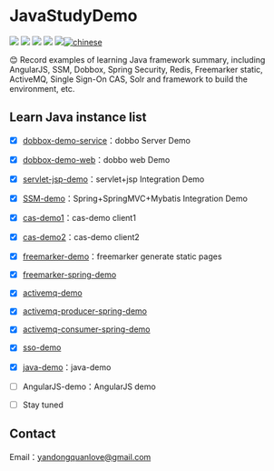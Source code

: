 
# JavaStudyDemo

[![](https://img.shields.io/github/issues/yandongquan/JavaStudyDemo.svg)](https://github.com/yandongquan/JavaStudyDemo/issues)  [![](https://img.shields.io/github/forks/yandongquan/JavaStudyDemo.svg)](https://github.com/yandongquan/JavaStudyDemo/network) [![](https://img.shields.io/github/stars/yandongquan/JavaStudyDemo.svg)](https://github.com/yandongquan/JavaStudyDemo/stargazers) [![](https://travis-ci.org/yandongquan/JavaStudyDemo.svg?branch=master)](https://travis-ci.org/yandongquan/JavaStudyDemo) [![](https://img.shields.io/github/release/yandongquan/JavaStudyDemo.svg)](https://github.com/yandongquan/JavaStudyDemo/releases)[![chinese](https://jaywcjlove.github.io/sb/lang/chinese.svg)](README.md)

:blush: Record examples of learning Java framework summary, including AngularJS, SSM, Dobbox, Spring Security, Redis, Freemarker static, ActiveMQ, Single Sign-On CAS, Solr and framework to build the environment, etc.


##  Learn Java instance list

* [x] [dobbox-demo-service](https://github.com/yandongquan/JavaStudyDemo/tree/master/dobbox-demo-service)：dobbo Server Demo
* [x] [dobbox-demo-web](https://github.com/yandongquan/JavaStudyDemo/tree/master/dobbox-demo-web)：dobbo web Demo
* [x] [servlet-jsp-demo](https://github.com/yandongquan/JavaStudyDemo/tree/master/servlet-jsp-demo)：servlet+jsp Integration Demo
* [x] [SSM-demo](https://github.com/yandongquan/JavaStudyDemo/tree/master/SSM-demo)：Spring+SpringMVC+Mybatis Integration Demo
* [x] [cas-demo1](https://github.com/yandongquan/JavaStudyDemo/tree/master/cas-demo1)：cas-demo client1
* [x] [cas-demo2](https://github.com/yandongquan/JavaStudyDemo/tree/master/cas-demo2)：cas-demo client2
* [x] [freemarker-demo](https://github.com/yandongquan/JavaStudyDemo/tree/master/freemarker-demo)：freemarker generate static pages
* [x] [freemarker-spring-demo](https://github.com/yandongquan/JavaStudyDemo/tree/master/freemarker-spring-demo)
* [x] [activemq-demo](https://github.com/yandongquan/JavaStudyDemo/tree/master/activemq-demo)
* [x] [activemq-producer-spring-demo](https://github.com/yandongquan/JavaStudyDemo/tree/master/activemq-producer-spring-demo)
* [x] [activemq-consumer-spring-demo](https://github.com/yandongquan/JavaStudyDemo/tree/master/activemq-consumer-spring-demo)
* [x] [sso-demo](https://github.com/yandongquan/JavaStudyDemo/tree/master/sso-demo)
* [x] [java-demo](https://github.com/yandongquan/JavaStudyDemo/tree/master/java-demo)：java-demo

* [ ] AngularJS-demo：AngularJS demo
* [ ] Stay tuned

##  Contact
Email：yandongquanlove@gmail.com



